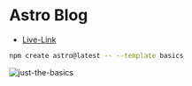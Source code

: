 # Astro Blog
- [Live-Link](https://zingy-sherbet-d2bb43.netlify.app)

```sh
npm create astro@latest -- --template basics
```


![just-the-basics](https://github.com/withastro/astro/assets/2244813/a0a5533c-a856-4198-8470-2d67b1d7c554)



